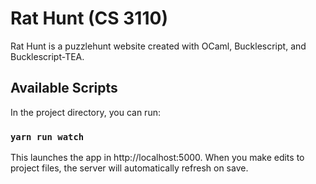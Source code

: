 # Rat Hunt (CS 3110)
Rat Hunt is a puzzlehunt website created with OCaml, Bucklescript, and Bucklescript-TEA.

## Available Scripts

In the project directory, you can run:

### `yarn run watch`

This launches the app in http://localhost:5000. When you make edits to project files, the server will automatically refresh on save.